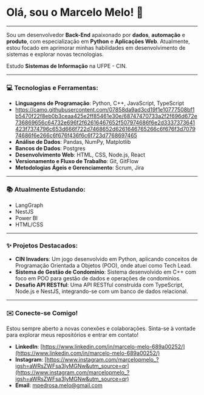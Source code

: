 # Olá, sou o Marcelo Melo! 👋

---

Sou um desenvolvedor **Back-End** apaixonado por **dados**, **automação** e **produto**, com especialização em **Python** e **Aplicações Web**. Atualmente, estou focado em aprimorar minhas habilidades em desenvolvimento de sistemas e explorar novas tecnologias.

Estudo **Sistemas de Informação** na UFPE - CIN.

---

### 💻 Tecnologias e Ferramentas:

* **Linguagens de Programação**: Python, C++, JavaScript, TypeScript
* https://camo.githubusercontent.com/07858da9ad3cd19f1e10777508bf1b5470f22f8eb0b3ceaa425e2ff85461e30e/68747470733a2f2f696d672e736869656c64732e696f2f62616467652f507974686f6e2d3337373641423f7374796c653d666f722d7468652d6261646765266c6f676f3d707974686f6e266c6f676f436f6c6f723d7768697465
* **Análise de Dados**: Pandas, NumPy, Matplotlib
* **Bancos de Dados**: Postgres
* **Desenvolvimento Web**: HTML, CSS, Node.js, React
* **Versionamento e Fluxo de Trabalho**: Git, GitFlow
* **Metodologias Ágeis e Gerenciamento**: Scrum, Jira

---

### 📚 Atualmente Estudando:

* LangGraph
* NestJS
* Power BI
* HTML/CSS

---

### ✨ Projetos Destacados:

* **CIN Invaders**: Um jogo desenvolvido em Python, aplicando conceitos de Programação Orientada a Objetos (POO), onde atuei como Tech Lead.
* **Sistema de Gestão de Condomínio**: Sistema desenvolvido em C++ com foco em POO para gestão de dados e operações de condomínios.
* **Desafio API RESTful**: Uma API RESTful construída com TypeScript, Node.js e NestJS, integrando-se com um banco de dados relacional.

---

### ✉️ Conecte-se Comigo!

Estou sempre aberto a novas conexões e colaborações. Sinta-se à vontade para explorar meus repositórios e entrar em contato!

* **LinkedIn**: [https://www.linkedin.com/in/marcelo-melo-689a00252/](https://www.linkedin.com/in/marcelo-melo-689a00252/)
* **Instagram**: [https://www.instagram.com/marcelopmelo_?igsh=aWRsZWFsa3IyMGNw&utm_source=qr](https://www.instagram.com/marcelopmelo_?igsh=aWRsZWFsa3IyMGNw&utm_source=qr)
* **Email**: mpedrosa.melo@gmail.com

